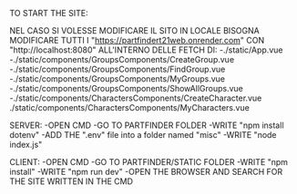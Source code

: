 TO START THE SITE:

NEL CASO SI VOLESSE MODIFICARE IL SITO IN LOCALE BISOGNA MODIFICARE TUTTI I "https://partfindert21web.onrender.com" CON "http://localhost:8080" ALL'INTERNO DELLE FETCH DI: 
-./static/App.vue
-./static/components/GroupsComponents/CreateGroup.vue
-./static/components/GroupsComponents/FindGroup.vue
-./static/components/GroupsComponents/MyGroups.vue
-./static/components/GroupsComponents/ShowAllGroups.vue
-./static/components/CharactersComponents/CreateCharacter.vue
./static/components/CharactersComponents/MyCharacters.vue



SERVER:
-OPEN CMD
    -GO TO PARTFINDER FOLDER
    -WRITE "npm install dotenv"
    -ADD THE ".env" file into a folder named "misc"
    -WRITE "node index.js"

CLIENT:
-OPEN CMD
    -GO TO PARTFINDER/STATIC FOLDER
    -WRITE "npm install"
    -WRITE "npm run dev"
    -OPEN THE BROWSER AND SEARCH FOR THE SITE WRITTEN IN THE CMD
